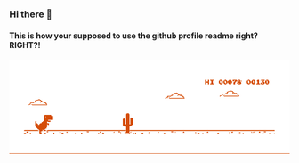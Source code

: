 ### Hi there 🐐
#### This is how your supposed to use the github profile readme right? RIGHT?!
![image](https://github.com/gareth-johnstone/gareth-johnstone/blob/master/dino_orange.gif)
